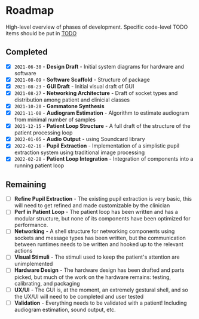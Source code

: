 # Roadmap

High-level overview of phases of development. Specific code-level TODO items should be
put in [TODO](todo.md)

## Completed

- [x] `2021-06-30` - **Design Draft** - Initial system diagrams for hardware and software 
- [x] `2021-08-09` - **Software Scaffold** - Structure of package
- [x] `2021-08-23` - **GUI Draft** - Initial visual draft of GUI
- [x] `2021-08-27` - **Networking Architecture** - Draft of socket types and distribution among patient and clinicial classes
- [x] `2021-10-20` - **Gammatone Synthesis**
- [x] `2021-11-08` - **Audiogram Estimation** - Algorithm to estimate audiogram from minimal number of samples
- [x] `2021-12-15` - **Patient Loop Structure** - A full draft of the structure of the patient processing loop 
- [x] `2022-01-05` - **Audio Output** - using Soundcard library
- [x] `2022-02-16` - **Pupil Extraction** - Implementation of a simplistic pupil extraction system using traditional image processing
- [x] `2022-02-28` - **Patient Loop Integration** - Integration of components into a running patient loop 

## Remaining

- [ ] **Refine Pupil Extraction** - The existing pupil extraction is very basic, this will need to get refined and made customizable by the clinician
- [ ] **Perf in Patient Loop** - The patient loop has been written and has a modular structure, but none of its components have been optimized for performance.
- [ ] **Networking** - A shell structure for networking components using sockets and message types has been written, but the communication between runtimes needs to be written and hooked up to the relevant actions
- [ ] **Visual Stimuli** - The stimuli used to keep the patient's attention are unimplemented
- [ ] **Hardware Design** - The hardware design has been drafted and parts picked, but much of the work on the hardware remains: testing, calibrating, and packaging
- [ ] **UX/UI** - The GUI is, at the moment, an extremely gestural shell, and so the UX/UI will need to be completed and user tested
- [ ] **Validation** - Everything needs to be validated with a patient! Including audiogram estimation, sound output, etc.
